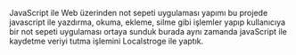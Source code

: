 JavaScript ile Web üzerinden not sepeti uygulaması yapımı bu projede javascript ile yazdırma, okuma, 
ekleme, silme gibi işlemler yapıp kullanıcıya bir not sepeti uygulaması ortaya sunduk burada aynı zamanda 
javaScript ile kaydetme veriyi tutma işlemini Localstroge ile yaptık.

